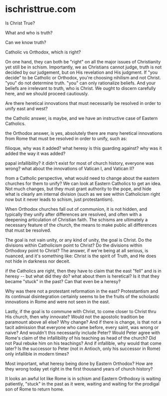 # ischristtrue.com
Is Christ True?

<!--
Lord Jesus Christ
Son of God
Have mercy on me, a sinner
-->

What and who is truth?

Can we know truth?





Catholic vs Orthodox, which is right?

On one hand, they can both be "right" on all the major issues of Christianity yet still be in schism.
Importantly, we as Christians cannot judge, truth is not decided by our judgement, but on His revelation and His judgment.
If "you decide" to be Catholic or Orthodox, you're choosing nihilism and not Christ. "you" do not determine truth. "you" can only rationalize beliefs. And your beliefs are irrelevant to truth, who is Christ.
We ought to discern carefully here, and we should proceed cautiously.

Are there heretical innovations that must necessarily be resolved in order to unify east and west?

the Catholic answer, is maybe, and we have an instructive case of Eastern Catholics.

the Orthodox answer, is yes, absolutely there are many heretical innovations from Rome that must be resolved in order to unify, such as:

filioque, why was it added? what heresy is this guarding against? why was it added the way it was added?

papal infallibility? it didn't exist for most of church history, everyone was wrong? what about the innovations of Vatican I, and Vatican II?

from a Catholic perspective, what would need to change about the eastern churches for them to unify? We can look at Eastern Catholics to get an idea. Not much changes, but they must grant authority to the pope, and hide what is clearly am internal division (such as we see within Catholicism right now but it never leads to schism, just protestantism).

When Orthodox churches fall out of communion, it is not hidden, and typically they unify after differences are resolved, and often with a deepening articulation of Christian faith.
The schisms are ultimately a necessary feature of the church, the means to make public all differences that must be resolved.

The goal is not vain unity, or any kind of unity, the goal is Christ. Do the divisions within Catholicism point to Christ?
Do the divisions within Orthodoxy point to Christ?
The answer, if we're being at all serious, is nuanced, and it's something like: Christ is the spirit of Truth, and He does not hide in darkness nor deceit.

if the Catholics are right, then they have to claim that the east "fell" and is in heresy -- but what did they do? what about them is heretical?
Is it that they became "stuck" in the past? Can that even be a heresy?

Why was there not a protestant reformation in the east?
Protestantism and its continual disintegration certainly seems to be the fruits of the scholastic innovations in Rome and were not seen in the east.

Lastly, if the goal is to commune with Christ, to come closer to Christ thru His church, then why innovate? Would not the apostolic tradition be paramount above all else? Why change? 
And if there is change, is that not a tacit admission that everyone who came before, every saint, was wrong or naive? And wouldn't this necessarily include Peter?
Would Peter agree with Rome's claim of the infallibility of his teaching as head of the church? Did not Paul rebuke him on his teachings?
And if infallible, why would that come later? Is the successor to Peter (not in Antioch, only his successor in Rome) only infallible in modern times?

Most important, what heresy being done by Eastern Orthodox? How are they wrong today yet right in the first thousand years of church history?

It looks an awful lot like Rome is in schism and Eastern Orthodoxy is waiting patiently, "stuck" in the past as it were, waiting and waiting for the prodigal son of Rome to return home.





